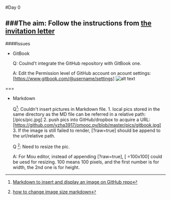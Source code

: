 #Day 0 

###The aim: Follow the instructions from [the invitation letter](https://groups.google.com/forum/#!topic/omooc/HLuK4TKDYC8)
---
####Issues 

* GitBook

	Q: Coulnd't integrate the GitHub repository with GitBook one. 
	
	A: Edit the Permission level of GitHub account on acount settings: [https://www.gitbook.com/@username/settings]
![alt text](https://github.com/yzha3917/omooc.py/blob/master/pics/gitbook.jpg?raw=true)

===
* Markdown

	Q[^1]: Couldn't insert pictures in Markdown file. 
		1. local pics stored in the same directory as the MD file can be referred in a relative path: [/pics/pic.jpg]
		2. push pics into GitHub/dropbox to acquire a URL: [https://github.com/yzha3917/omooc.py/blob/master/pics/gitbook.jpg]
		3. If the image is still failed to render, [?raw=true] should be append to the url/relative path. 


	Q [^2]: Need to resize the pic. 
	
	A: For Mou editor, instead of appending [?raw=true], [ =100x100] could be uesd for resizing. 100 means 100 pixels, and the first number is for width, the 2nd one is for height.

[^1]: [Markdown to insert and display an image on GitHub repo](http://webapps.stackexchange.com/questions/29602/markdown-to-insert-and-display-an-image-on-github-repo)

[^2]: [how to change image size markdown](http://stackoverflow.com/questions/14675913/how-to-change-image-size-markdown)